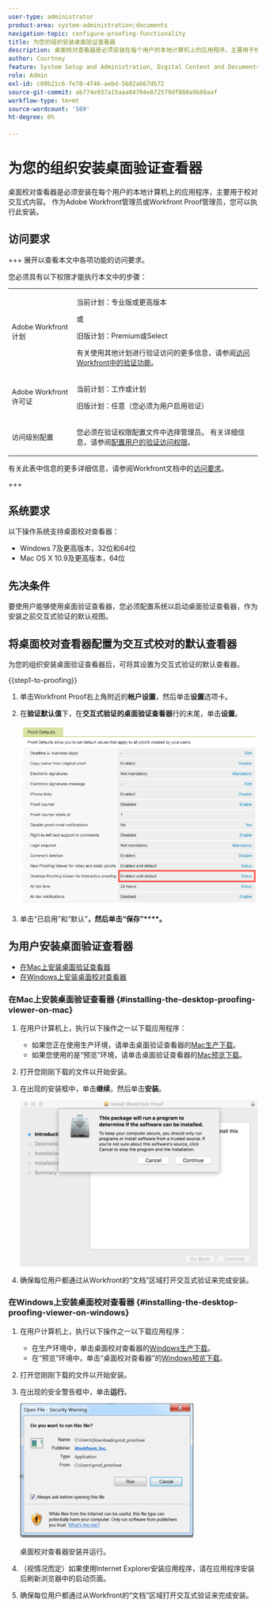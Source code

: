 ```yaml
---
user-type: administrator
product-area: system-administration;documents
navigation-topic: configure-proofing-functionality
title: 为您的组织安装桌面验证查看器
description: 桌面校对查看器是必须安装在每个用户的本地计算机上的应用程序，主要用于校对交互式内容。 作为Adobe Workfront管理员或Workfront Proof管理员，您可以执行此安装。
author: Courtney
feature: System Setup and Administration, Digital Content and Documents
role: Admin
exl-id: c89b21c6-fe70-4f46-aebd-5b82a667db72
source-git-commit: ab774e937a15aaa04704e872579df880a9b80aaf
workflow-type: tm+mt
source-wordcount: '569'
ht-degree: 0%

---
```


# 为您的组织安装桌面验证查看器

<!--Audited: 05/2024-->

桌面校对查看器是必须安装在每个用户的本地计算机上的应用程序，主要用于校对交互式内容。 作为Adobe Workfront管理员或Workfront Proof管理员，您可以执行此安装。

## 访问要求

+++ 展开以查看本文中各项功能的访问要求。

您必须具有以下权限才能执行本文中的步骤：

<table style="table-layout:auto">
 <col> 
 <col> 
 <tbody> 
  <tr> 
   <td role="rowheader">Adobe Workfront计划</td> 
   <td> <p>当前计划：专业版或更高版本</p> <p>或</p> <p>旧版计划：Premium或Select</p> <p>有关使用其他计划进行验证访问的更多信息，请参阅<a href="../../../administration-and-setup/manage-workfront/configure-proofing/access-to-proofing-functionality.md" class="MCXref xref">访问Workfront中的验证功能</a>。</p> </td> 
  </tr> 
  <tr> 
   <td role="rowheader">Adobe Workfront许可证</td> 
   <td> <p>当前计划：工作或计划</p> <p>旧版计划：任意（您必须为用户启用验证）</p> </td> 
  </tr> 
  <tr> 
   <td role="rowheader">访问级别配置</td> 
   <td> <p>您必须在验证权限配置文件中选择管理员。 有关详细信息，请参阅<a href="../../../administration-and-setup/manage-workfront/configure-proofing/configure-a-users-proofing-access.md" class="MCXref xref">配置用户的验证访问权限</a>。</p> </td> 
  </tr> 
 </tbody> 
</table>

有关此表中信息的更多详细信息，请参阅Workfront文档中的[访问要求](/help/quicksilver/administration-and-setup/add-users/access-levels-and-object-permissions/access-level-requirements-in-documentation.md)。

+++

## 系统要求

以下操作系统支持桌面校对查看器：

* Windows 7及更高版本，32位和64位
* Mac OS X 10.9及更高版本，64位

## 先决条件

要使用户能够使用桌面验证查看器，您必须配置系统以启动桌面验证查看器，作为安装之前交互式验证的默认视图。

## 将桌面校对查看器配置为交互式校对的默认查看器

为您的组织安装桌面验证查看器后，可将其设置为交互式验证的默认查看器。

{{step1-to-proofing}}

1. 单击Workfront Proof右上角附近的&#x200B;**帐户设置**，然后单击&#x200B;**设置**&#x200B;选项卡。

1. 在&#x200B;**验证默认值**&#x200B;下，在&#x200B;**交互式验证的桌面验证查看器**&#x200B;行的末尾，单击&#x200B;**设置**。

   ![校对默认值](assets/proof-defaults.png)

1. 单击“已启用”和“默认”**，然后单击“保存”****。**

## 为用户安装桌面验证查看器

* [在Mac上安装桌面验证查看器](#installing-the-desktop-proofing-viewer-on-mac)
* [在Windows上安装桌面校对查看器](#installing-the-desktop-proofing-viewer-on-windows)

### 在Mac上安装桌面验证查看器 {#installing-the-desktop-proofing-viewer-on-mac}

1. 在用户计算机上，执行以下操作之一以下载应用程序：

   * 如果您正在使用生产环境，请单击桌面验证查看器的[Mac生产下载](https://assets.proofhq.com/nativeviewer/desktop_viewer/Workfront+Proof-2.1.19.pkg)。
   * 如果您使用的是“预览”环境，请单击桌面验证查看器的[Mac预览下载](https://assets.preview.proofhq.com/nativeviewer/desktop_viewer/Workfront+Proof+Preview-2.1.19.pkg)。

1. 打开您刚刚下载的文件以开始安装。
1. 在出现的安装框中，单击&#x200B;**继续**，然后单击&#x200B;**安装**。

   ![安装框](assets/install-wf-proof-box.png)

1. 确保每位用户都通过从Workfront的“文档”区域打开交互式验证来完成安装。

### 在Windows上安装桌面校对查看器 {#installing-the-desktop-proofing-viewer-on-windows}

1. 在用户计算机上，执行以下操作之一以下载应用程序：

   * 在生产环境中，单击桌面校对查看器的[Windows生产下载](https://assets.proofhq.com/nativeviewer/desktop_viewer/Workfront+Proof+Setup+2.1.19.exe)。
   * 在“预览”环境中，单击“桌面校对查看器”的[Windows预览下载](https://assets.preview.proofhq.com/nativeviewer/desktop_viewer/Workfront+Proof+Preview+Setup+2.1.19.exe)。

1. 打开您刚刚下载的文件以开始安装。
1. 在出现的安全警告框中，单击&#x200B;**运行**。

   ![Screen_Shot_2018-05-02_at_10.56.55_AM.png](assets/screen-shot-2018-05-02-at-10.56.55-am-350x271.png)

   桌面校对查看器安装并运行。

1. （视情况而定）如果使用Internet Explorer安装应用程序，请在应用程序安装后刷新浏览器中的启动页面。
1. 确保每位用户都通过从Workfront的“文档”区域打开交互式验证来完成安装。
